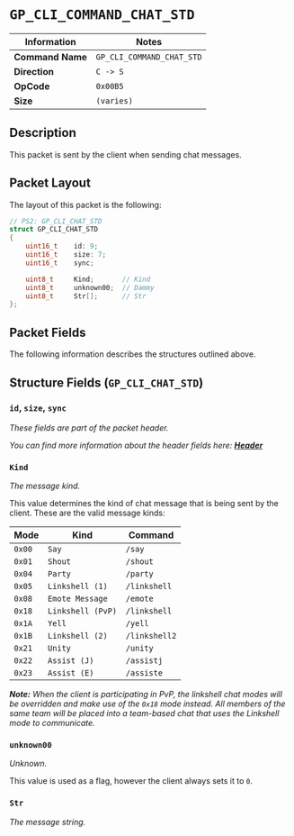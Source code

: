 # `GP_CLI_COMMAND_CHAT_STD`

| Information               | Notes |
|---                        |---    |
| **Command Name**          | `GP_CLI_COMMAND_CHAT_STD` |
| **Direction**             | `C -> S` |
| **OpCode**                | `0x00B5` |
| **Size**                  | `(varies)` |

## Description

This packet is sent by the client when sending chat messages.

## Packet Layout

The layout of this packet is the following:

```cpp
// PS2: GP_CLI_CHAT_STD
struct GP_CLI_CHAT_STD
{
    uint16_t    id: 9;
    uint16_t    size: 7;
    uint16_t    sync;

    uint8_t     Kind;       // Kind
    uint8_t     unknown00;  // Dammy
    uint8_t     Str[];      // Str
};
```

## Packet Fields

The following information describes the structures outlined above.

## Structure Fields (`GP_CLI_CHAT_STD`)

### `id`, `size`, `sync`

_These fields are part of the packet header._

_You can find more information about the header fields here: [**Header**](/world/HEADER.md)_

### `Kind`

_The message kind._

This value determines the kind of chat message that is being sent by the client. These are the valid message kinds:

| Mode | Kind | Command |
| --- | --- | --- |
| `0x00` | `Say`            | `/say`        |
| `0x01` | `Shout`          | `/shout`      |
| `0x04` | `Party`          | `/party`      |
| `0x05` | `Linkshell (1)`  | `/linkshell`  |
| `0x08` | `Emote Message`  | `/emote`      |
| `0x18` | `Linkshell (PvP)`| `/linkshell`  |
| `0x1A` | `Yell`           | `/yell`       |
| `0x1B` | `Linkshell (2)`  | `/linkshell2` |
| `0x21` | `Unity`          | `/unity`      |
| `0x22` | `Assist (J)`     | `/assistj`    |
| `0x23` | `Assist (E)`     | `/assiste`    |

_**Note:** When the client is participating in PvP, the linkshell chat modes will be overridden and make use of the `0x18` mode instead. All members of the same team will be placed into a team-based chat that uses the Linkshell mode to communicate._

### `unknown00`

_Unknown._

This value is used as a flag, however the client always sets it to `0`.

### `Str`

_The message string._
